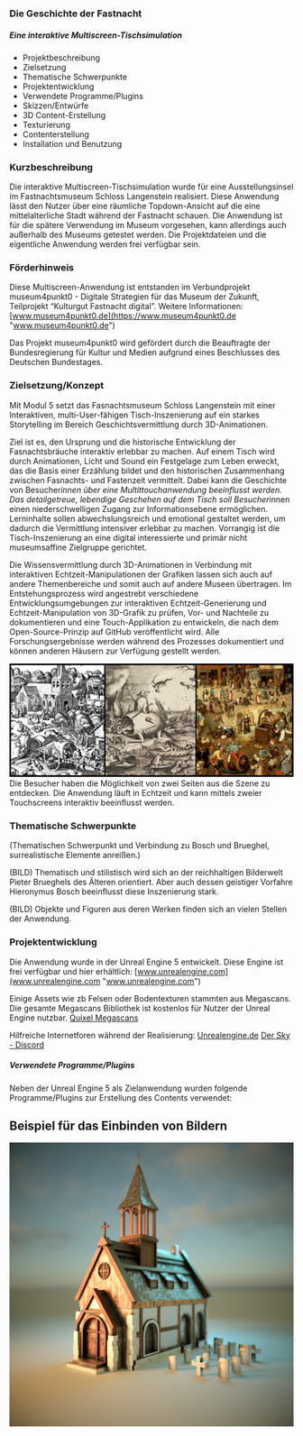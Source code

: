 ### Die Geschichte der Fastnacht 
##### Eine interaktive Multiscreen-Tischsimulation 

- Projektbeschreibung
- Zielsetzung
- Thematische Schwerpunkte
- Projektentwicklung
- Verwendete Programme/Plugins
- Skizzen/Entwürfe
- 3D Content-Erstellung
- Texturierung
- Contenterstellung
- Installation und Benutzung

### Kurzbeschreibung 

Die interaktive Multiscreen-Tischsimulation wurde für eine Ausstellungsinsel im Fastnachtsmuseum Schloss Langenstein realisiert. Diese Anwendung lässt den Nutzer über eine räumliche Topdown-Ansicht auf die eine mittelalterliche Stadt während der Fastnacht schauen. Die Anwendung ist für die spätere Verwendung im Museum vorgesehen, kann allerdings auch außerhalb des Museums getestet werden. Die Projektdateien und die eigentliche Anwendung werden frei verfügbar sein.


### Förderhinweis

Diese Multiscreen-Anwendung ist entstanden im Verbundprojekt museum4punkt0 - Digitale Strategien für das Museum der Zukunft, Teilprojekt “Kulturgut Fastnacht digital”. Weitere Informationen: [www.museum4punkt0.de](https://www.museum4punkt0.de "www.museum4punkt0.de")

Das Projekt museum4punkt0 wird gefördert durch die Beauftragte der Bundesregierung für Kultur und Medien aufgrund eines Beschlusses des Deutschen Bundestages.


### Zielsetzung/Konzept

Mit Modul 5 setzt das Fasnachtsmuseum Schloss Langenstein mit einer Interaktiven, multi-User-fähigen Tisch-Inszenierung auf ein starkes Storytelling im Bereich Geschichtsvermittlung durch 3D-Animationen.

Ziel ist es, den Ursprung und die historische Entwicklung der Fasnachtsbräuche interaktiv erlebbar zu machen. Auf einem Tisch wird durch Animationen, Licht und Sound ein Festgelage zum Leben erweckt, das die Basis einer Erzählung bildet und den historischen Zusammenhang zwischen Fasnachts- und Fastenzeit vermittelt. Dabei kann die Geschichte von Besucher*innen über eine Multittouchanwendung beeinflusst werden. Das detailgetreue, lebendige Geschehen auf dem Tisch soll Besucher*innen einen niederschwelligen Zugang zur Informationsebene ermöglichen. Lerninhalte sollen abwechslungsreich und emotional gestaltet werden, um dadurch die Vermittlung intensiver erlebbar zu machen. Vorrangig ist die Tisch-Inszenierung an eine digital interessierte und primär nicht museumsaffine Zielgruppe gerichtet.

Die Wissensvermittlung durch 3D-Animationen in Verbindung mit interaktiven Echtzeit-Manipulationen der Grafiken lassen sich auch auf andere Themenbereiche und somit auch auf andere Museen übertragen. Im Entstehungsprozess wird angestrebt verschiedene Entwicklungsumgebungen zur interaktiven Echtzeit-Generierung und Echtzeit-Manipulation von 3D-Grafik zu prüfen, Vor- und Nachteile zu dokumentieren und eine Touch-Applikation zu entwickeln, die nach dem Open-Source-Prinzip auf GitHub veröffentlicht wird. Alle Forschungsergebnisse werden während des Prozesses dokumentiert und können anderen Häusern zur Verfügung gestellt werden.



![Themen](images/Themen.jpg)
Die Besucher haben die Möglichkeit von zwei Seiten aus die Szene zu entdecken.
Die Anwendung läuft in Echtzeit und kann mittels zweier Touchscreens interaktiv beeinflusst werden.


### Thematische Schwerpunkte
(Thematischen Schwerpunkt und Verbindung zu Bosch und Brueghel, surrealistische Elemente anreißen.)

(BILD)
Thematisch und stilistisch wird sich an der reichhaltigen Bilderwelt Pieter Brueghels des Älteren orientiert. Aber auch dessen geistiger Vorfahre Hieronymus Bosch beeinflusst diese Inszenierung stark.

(BILD)
Objekte und Figuren aus deren Werken finden sich an vielen Stellen der Anwendung.

### Projektentwicklung 


Die Anwendung wurde in der Unreal Engine 5 entwickelt.
Diese Engine ist frei verfügbar und hier erhältlich: [www.unrealengine.com](www.unrealengine.com "www.unrealengine.com")

Einige Assets wie zb Felsen oder Bodentexturen stammten aus Megascans. 
Die gesamte Megascans Bibliothek ist kostenlos für Nutzer der Unreal Engine nutzbar. [Quixel Megascans](https://quixel.com/megascans/home/ "Quixel Megascans")

Hilfreiche Internetforen während der Realisierung: 
[Unrealengine.de](https://unrealengine.de/ "Unrealengine.de")
[Der Sky - Discord](https://discord.com/invite/YthMfZz "Der Sky - Discord")

##### Verwendete Programme/Plugins

Neben der Unreal Engine 5 als Zielanwendung wurden folgende Programme/Plugins
zur Erstellung des Contents verwendet:


## Beispiel für das Einbinden von Bildern



![Kirche](images/Kirche.jpg)
